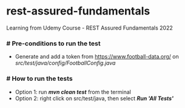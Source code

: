 # rest-assured-fundamentals
Learning from Udemy Course - REST Assured Fundamentals 2022

### # Pre-conditions to run the test
- Generate and add a token from https://www.football-data.org/ on _src/test/java/config/FootballConfig.java_

### # How to run the tests
- Option 1: run **_mvn clean test_** from the terminal
- Option 2: right click on src/test/java, then select **_Run 'All Tests'_**

